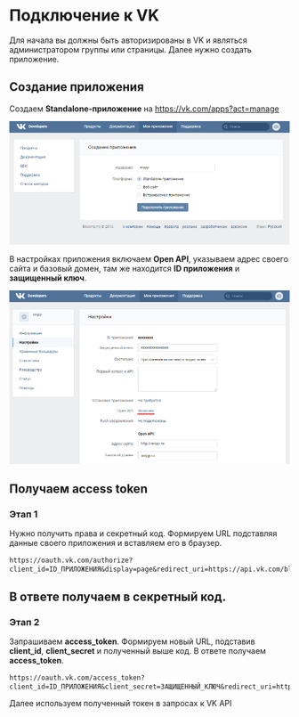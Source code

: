  # Подключение к VK
 
 Для начала вы должны быть авторизированы в VK и являться администратором группы или страницы. Далее нужно создать приложение.
 
 ## Создание приложения
 Создаем **Standalone-приложение** на https://vk.com/apps?act=manage
 
 ![Создаем Standalone-приложение](0001.png)
 
 В настройках приложения включаем **Open API**, указываем адрес своего сайта и базовый домен, там же находится **ID приложения** и **защищенный ключ**.
 
 ![включаем Open API](0002.png)
 
 ## Получаем access token
 ### Этап 1
 
 Нужно получить права и секретный код. Формируем URL подставляя данные своего приложения и вставляем его в браузер.
 ```
 https://oauth.vk.com/authorize?client_id=ID_ПРИЛОЖЕНИЯ&display=page&redirect_uri=https://api.vk.com/blank.html&scope=offline,wall,photos&response_type=code
 ```
 ## В ответе получаем в секретный код.
 ### Этап 2
 
 Запрашиваем **access_token**. Формируем новый URL, подставив **client_id**, **client_secret** и полученный выше код. В ответе получаем **access_token**.
 ```
 https://oauth.vk.com/access_token?client_id=ID_ПРИЛОЖЕНИЯ&client_secret=ЗАЩИЩЕННЫЙ_КЛЮЧ&redirect_uri=https://api.vk.com/blank.html&code=СЕКРЕТНЫЙ_КОД
 ```
 Далее используем полученный токен в запросах к VK API
